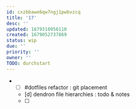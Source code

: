 ```yaml
---
id: cxzbbawe6qw7ngj1pwbvzcq
title: '17'
desc: ''
updated: 1679310956110
created: 1679052737869
status: wip
due: ''
priority: ''
owner: ''
TODO: durchstart
---
```


- + [ ] #dotfiles refactor : git placement
  + [d] dendron file hierarchies : todo & notes
  + [ ]
